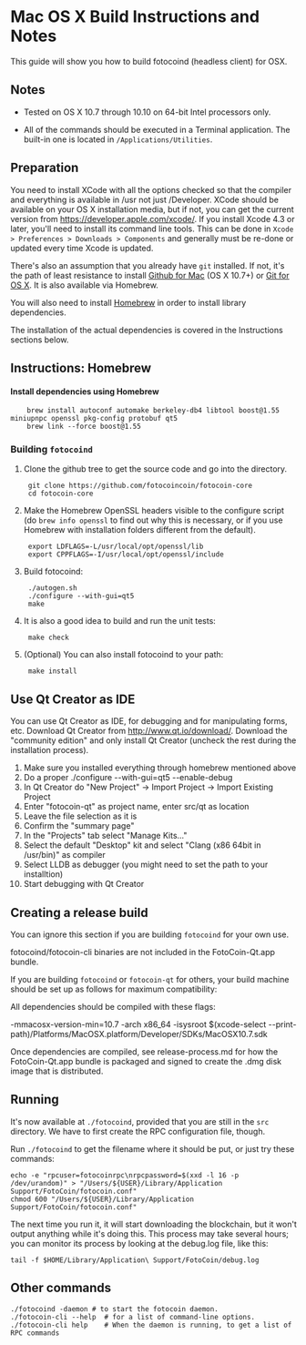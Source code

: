 Mac OS X Build Instructions and Notes
=====================================

This guide will show you how to build fotocoind (headless client) for OSX.

Notes
-----

* Tested on OS X 10.7 through 10.10 on 64-bit Intel processors only.

* All of the commands should be executed in a Terminal application. The
built-in one is located in `/Applications/Utilities`.

Preparation
-----------

You need to install XCode with all the options checked so that the compiler
and everything is available in /usr not just /Developer. XCode should be
available on your OS X installation media, but if not, you can get the
current version from https://developer.apple.com/xcode/. If you install
Xcode 4.3 or later, you'll need to install its command line tools. This can
be done in `Xcode > Preferences > Downloads > Components` and generally must
be re-done or updated every time Xcode is updated.

There's also an assumption that you already have `git` installed. If
not, it's the path of least resistance to install [Github for Mac](https://mac.github.com/)
(OS X 10.7+) or
[Git for OS X](https://code.google.com/p/git-osx-installer/). It is also
available via Homebrew.

You will also need to install [Homebrew](http://brew.sh) in order to install library
dependencies.

The installation of the actual dependencies is covered in the Instructions
sections below.

Instructions: Homebrew
----------------------

#### Install dependencies using Homebrew

        brew install autoconf automake berkeley-db4 libtool boost@1.55 miniupnpc openssl pkg-config protobuf qt5
        brew link --force boost@1.55

### Building `fotocoind`

1. Clone the github tree to get the source code and go into the directory.

        git clone https://github.com/fotocoincoin/fotocoin-core
        cd fotocoin-core

2. Make the Homebrew OpenSSL headers visible to the configure script  (do ```brew info openssl``` to find out why this is necessary, or if you use Homebrew with installation folders different from the default).

        export LDFLAGS=-L/usr/local/opt/openssl/lib
        export CPPFLAGS=-I/usr/local/opt/openssl/include

3. Build fotocoind:

        ./autogen.sh
        ./configure --with-gui=qt5
        make

4. It is also a good idea to build and run the unit tests:

        make check

5. (Optional) You can also install fotocoind to your path:

        make install

Use Qt Creator as IDE
---------------------

You can use Qt Creator as IDE, for debugging and for manipulating forms, etc.
Download Qt Creator from http://www.qt.io/download/. Download the "community edition" and only install Qt Creator (uncheck the rest during the installation process).

1. Make sure you installed everything through homebrew mentioned above
2. Do a proper ./configure --with-gui=qt5 --enable-debug
3. In Qt Creator do "New Project" -> Import Project -> Import Existing Project
4. Enter "fotocoin-qt" as project name, enter src/qt as location
5. Leave the file selection as it is
6. Confirm the "summary page"
7. In the "Projects" tab select "Manage Kits..."
8. Select the default "Desktop" kit and select "Clang (x86 64bit in /usr/bin)" as compiler
9. Select LLDB as debugger (you might need to set the path to your installtion)
10. Start debugging with Qt Creator

Creating a release build
------------------------

You can ignore this section if you are building `fotocoind` for your own use.

fotocoind/fotocoin-cli binaries are not included in the FotoCoin-Qt.app bundle.

If you are building `fotocoind` or `fotocoin-qt` for others, your build machine should be set up
as follows for maximum compatibility:

All dependencies should be compiled with these flags:

 -mmacosx-version-min=10.7
 -arch x86_64
 -isysroot $(xcode-select --print-path)/Platforms/MacOSX.platform/Developer/SDKs/MacOSX10.7.sdk

Once dependencies are compiled, see release-process.md for how the FotoCoin-Qt.app
bundle is packaged and signed to create the .dmg disk image that is distributed.

Running
-------

It's now available at `./fotocoind`, provided that you are still in the `src`
directory. We have to first create the RPC configuration file, though.

Run `./fotocoind` to get the filename where it should be put, or just try these
commands:

    echo -e "rpcuser=fotocoinrpc\nrpcpassword=$(xxd -l 16 -p /dev/urandom)" > "/Users/${USER}/Library/Application Support/FotoCoin/fotocoin.conf"
    chmod 600 "/Users/${USER}/Library/Application Support/FotoCoin/fotocoin.conf"

The next time you run it, it will start downloading the blockchain, but it won't
output anything while it's doing this. This process may take several hours;
you can monitor its process by looking at the debug.log file, like this:

    tail -f $HOME/Library/Application\ Support/FotoCoin/debug.log

Other commands
--------------

    ./fotocoind -daemon # to start the fotocoin daemon.
    ./fotocoin-cli --help  # for a list of command-line options.
    ./fotocoin-cli help    # When the daemon is running, to get a list of RPC commands